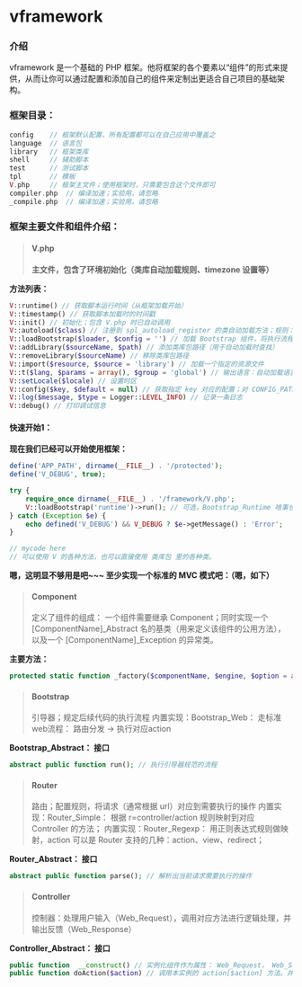 vframework
==========

### 介绍

vframework 是一个基础的 PHP 框架。他将框架的各个要素以“组件”的形式来提供，从而让你可以通过配置和添加自己的组件来定制出更适合自己项目的基础架构。


### 框架目录：

```php
config    // 框架默认配置，所有配置都可以在自己应用中覆盖之
language  // 语言包
library   // 框架类库
shell     // 辅助脚本
test      // 测试脚本
tpl       // 模板
V.php     // 框架主文件；使用框架时，只需要包含这个文件即可
compiler.php  // 编译加速；实验用，请忽略
_compile.php  // 编译加速；实验用，请忽略
```

### 框架主要文件和组件介绍：

> #### V.php
> **主文件，包含了环境初始化（类库自动加载规则、timezone 设置等）**

**方法列表：**

```php
V::runtime() // 获取脚本运行时间（从框架加载开始）
V::timestamp() // 获取脚本加载时的时间戳
V::init() // 初始化；包含 V.php 时已自动调用
V::autoload($class) // 注册到 spl_autoload_register 的类自动加载方法；规则：类名 = 目录[_子目录]_文件名，区分大小写，支持命名空间
V::loadBootstrap($loader, $config = '') // 加载 Bootstrap 组件，将执行流程交由其控制
V::addLibrary($sourceName, $path) // 添加类库包路径（用于自动加载时查找）
V::removeLibrary($sourceName) // 移除类库包路径
V::import($resource, $source = 'library') // 加载一个指定的资源文件
V::t($lang, $params = array(), $group = 'global') // 输出语言：自动加载语言包做映射和解析变量
V::setLocale($locale) // 设置时区
V::config($key, $default = null) // 获取指定 key 对应的配置；对 CONFIG_PATH 下的配置文件，以 文件名.key.subkey 方式访问
V::log($message, $type = Logger::LEVEL_INFO) // 记录一条日志
V::debug() // 打印调试信息
```

#### 快速开始1：

**现在我们已经可以开始使用框架：**

```php
define('APP_PATH', dirname(__FILE__) . '/protected');
define('V_DEBUG', true);

try {
    require_once dirname(__FILE__) . '/framework/V.php';
    V::loadBootstrap('runtime')->run(); // 可选，Bootstrap_Runtime 啥事也不干
} catch (Exception $e) {
    echo defined('V_DEBUG') && V_DEBUG ? $e->getMessage() : 'Error';
}

// mycode here
// 可以使用 V 的各种方法，也可以直接使用 类库包 里的各种类。

```

**嗯，这明显不够用是吧~~~ 至少实现一个标准的 MVC 模式吧：（嗯，如下）**

> #### Component
> 定义了组件的组成：
> 一个组件需要继承 Component；同时实现一个 [ComponentName]_Abstract 名的基类（用来定义该组件的公用方法），以及一个 [ComponentName]_Exception 的异常类。

**主要方法：**
```php
protected static function _factory($componentName, $engine, $option = array())  // 工厂，实例化一个组件对象

```

> #### Bootstrap
> 引导器；规定后续代码的执行流程
> 内置实现：Bootstrap_Web： 走标准web流程： 路由分发 -> 执行对应action

**Bootstrap_Abstract： 接口**
```php
abstract public function run(); // 执行引导器规范的流程

```

> #### Router
> 路由；配置规则，将请求（通常根据 url）对应到需要执行的操作
> 内置实现：Router_Simple： 根据 r=controller/action 规则映射到对应 Controller 的方法；
> 内置实现：Router_Regexp： 用正则表达式规则做映射，action 可以是 Router 支持的几种：action、view、redirect；

**Router_Abstract： 接口**
```php
abstract public function parse(); // 解析出当前请求需要执行的操作

```


> #### Controller
> 控制器：处理用户输入（Web_Request），调用对应方法进行逻辑处理，并输出反馈（Web_Response）

**Controller_Abstract： 接口**
```php
public function  __construct() // 实例化组件作为属性： Web_Request， Web_Session， Web_Response， View
public function doAction($action) // 调用本实例的 action[$action] 方法。并在执行前后分别触发： _beforeAction 和 _afterAction 方法

```



